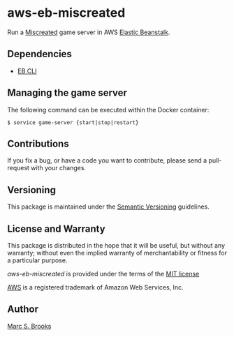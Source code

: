 # aws-eb-miscreated

Run a [Miscreated](https://miscreatedgame.com) game server in AWS [Elastic Beanstalk](https://aws.amazon.com/elasticbeanstalk).

## Dependencies

- [EB CLI](https://docs.aws.amazon.com/elasticbeanstalk/latest/dg/eb-cli3.html)

## Managing the game server

The following command can be executed within the Docker container:

    $ service game-server {start|stop|restart}

## Contributions

If you fix a bug, or have a code you want to contribute, please send a pull-request with your changes.

## Versioning

This package is maintained under the [Semantic Versioning](https://semver.org) guidelines.

## License and Warranty

This package is distributed in the hope that it will be useful, but without any warranty; without even the implied warranty of merchantability or fitness for a particular purpose.

_aws-eb-miscreated_ is provided under the terms of the [MIT license](http://www.opensource.org/licenses/mit-license.php)

[AWS](https://aws.amazon.com) is a registered trademark of Amazon Web Services, Inc.

## Author

[Marc S. Brooks](https://github.com/nuxy)
